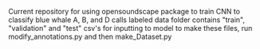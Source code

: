 Current repository for using opensoundscape package to train CNN to classify blue whale A, B, and D calls
labeled data folder contains "train", "validation" and "test" csv's for inputting to model
to make these files, run modify_annotations.py and then make_Dataset.py
